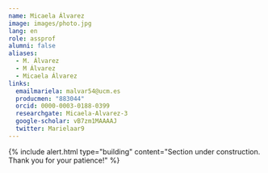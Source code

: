 ```yaml
---
name: Micaela Álvarez
image: images/photo.jpg
lang: en
role: assprof
alumni: false
aliases:
  - M. Álvarez
  - M Álvarez
  - Micaela Álvarez
links:
  emailmariela: malvar54@ucm.es
  producmen: "883044"
  orcid: 0000-0003-0188-0399 
  researchgate: Micaela-Alvarez-3
  google-scholar: vB7zm1MAAAAJ 
  twitter: Marielaar9
---
```


{%
  include alert.html
  type="building"
  content="Section under construction. Thank you for your patience!"
%}